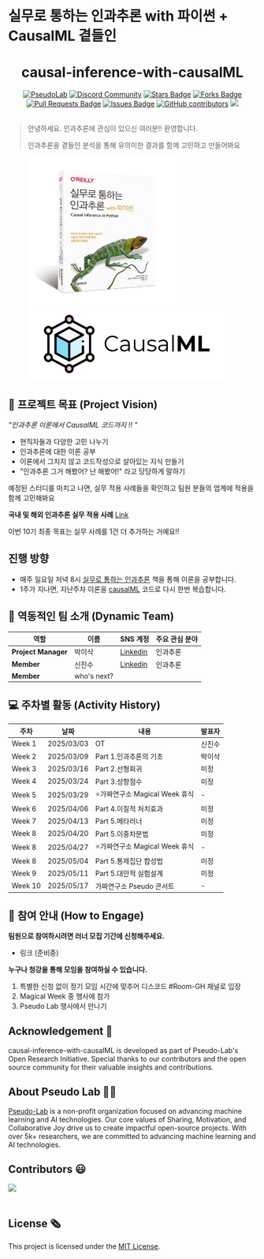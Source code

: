 # 실무로 통하는 인과추론 with 파이썬 + CausalML 곁들인

<h1 align="center"> causal-inference-with-causalML </h1>

<div align="center">
<a href="https://pseudo-lab.com"><img src="https://img.shields.io/badge/PseudoLab-S10-3776AB" alt="PseudoLab"/></a>
<a href="https://discord.gg/EPurkHVtp2"><img src="https://img.shields.io/badge/Discord-BF40BF" alt="Discord Community"/></a>
<a href="https://github.com/Pseudo-Lab/10th-template/stargazers"><img src="https://img.shields.io/github/stars/Pseudo-Lab/10th-template" alt="Stars Badge"/></a>
<a href="https://github.com/Pseudo-Lab/10th-template/network/members"><img src="https://img.shields.io/github/forks/Pseudo-Lab/10th-template" alt="Forks Badge"/></a>
<a href="https://github.com/Pseudo-Lab/10th-template/pulls"><img src="https://img.shields.io/github/issues-pr/Pseudo-Lab/10th-template" alt="Pull Requests Badge"/></a>
<a href="https://github.com/Pseudo-Lab/10th-template/issues"><img src="https://img.shields.io/github/issues/Pseudo-Lab/10th-template" alt="Issues Badge"/></a>
<a href="https://github.com/Pseudo-Lab/10th-template/graphs/contributors"><img alt="GitHub contributors" src="https://img.shields.io/github/contributors/Pseudo-Lab/10th-template?color=2b9348"></a>
<a href="https://hits.seeyoufarm.com"><img src="https://hits.seeyoufarm.com/api/count/incr/badge.svg?url=https://github.com/CausalInferenceLab/causal-inference-with-causalML&count_bg=%2379C83D&title_bg=%23555555&icon=&icon_color=%23E7E7E7&title=hits&edge_flat=false"/></a>
</div>
<br>

<!-- sheilds: https://shields.io/ -->
<!-- hits badge: https://hits.seeyoufarm.com/ -->

> 안녕하세요. 인과추론에 관심이 있으신 여러분!! 환영합니다.
>
> 인과추론을 곁들인 분석을 통해 유의미한 결과를 함께 고민하고 만들어봐요

<figure class="half">  
    <a href="https://product.kyobobook.co.kr/detail/S000212577153"><img src = "/src/book_img.jpg" width="300" height="300" ></a> 
    <a href="https://github.com/uber/causalml"><img src = "/src/causalml_logo.png" width="400" height="150"></a>
</figure>





## 🌟 프로젝트 목표 (Project Vision)
_"인과추론 이론에서 CausalML 코드까지 !! "_  
- 현직자들과 다양한 고민 나누기
- 인과추론에 대한 이론 공부
- 이론에서 그치지 않고 코드작성으로 살아있는 지식 만들기
- "인과추론 그거 해봤어? 난 해봤어!" 라고 당당하게 말하기

예정된 스터디를 마치고 나면, 실무 적용 사례들을 확인하고 팀원 분들의 업계에 적용을 함께 고민해봐요

**국내 및 해외 인과추론 실무 적용 사례** [Link](https://github.com/CausalInferenceLab/Experimentation-platform-materials)

이번 10기 최종 목표는 실무 사례를 1건 더 추가하는 거예요!!

## 진행 방향
- 매주 일요일 저녁 8시 [실무로 통하는 인과추론](https://product.kyobobook.co.kr/detail/S000212577153) 책을 통해 이론을 공부합니다.
- 1주가 지나면, 지난주차 이론을 [causalML](https://github.com/uber/causalml) 코드로 다시 한번 복습합니다.
  


## 🧑 역동적인 팀 소개 (Dynamic Team)

| 역할          | 이름 |  SNS 계정                                                                 | 주요 관심 분야                          |
|---------------|------|-----------------------------------------------------------------------|----------------------------------------|
| **Project Manager** | 박이삭 | [Linkedin](https://www.linkedin.com/in/%EC%9D%B4%EC%82%AD-%EB%B0%95-75a7a916a/) | 인과추론              |
| **Member** | 신진수 | [Linkedin](https://www.linkedin.com/in/jinsoo-shin-436060162/) | 인과추론                  |
| **Member** | who's next? |             |                   |




## 💻 주차별 활동 (Activity History)

| 주차 | 날짜 | 내용 | 발표자 | 
| ---- | -------- | -------------------------------------- | ------------ |
| Week 1 | 2025/03/03 | OT       | 신진수     |
| Week 2 | 2025/03/09 |  Part 1.인과추론의 기초 | 박이삭 | 
| Week 3 | 2025/03/16 |  Part 2.선형회귀 | 미정 | 
| Week 4 | 2025/03/24 |  Part 3.성향점수 | 미정 | 
| Week 5 | 2025/03/29 | ⭐가짜연구소 Magical Week 휴식 | - |
| Week 6 | 2025/04/06 |  Part 4.이질적 처치효과 | 미정 | 
| Week 7 | 2025/04/13 |  Part 5.메타러너 | 미정 | 
| Week 8 | 2025/04/20 |  Part 5.이중차분법 | 미정 | 
| Week 8 | 2025/04/27 |  ⭐가짜연구소 Magical Week 휴식 | - |
| Week 8 | 2025/05/04 |  Part 5.통제집단 합성법 | 미정 | 
| Week 9 | 2025/05/11 |  Part 5.대안적 실험설계 | 미정 | 
| Week 10 | 2025/05/17 |  가짜연구소 Pseudo 콘서트| - | 





## 🌱 참여 안내 (How to Engage)
**팀원으로 참여하시려면 러너 모집 기간에 신청해주세요.**  
- 링크 (준비중)

**누구나 청강을 통해 모임을 참여하실 수 있습니다.**  
1. 특별한 신청 없이 정기 모임 시간에 맞추어 디스코드 #Room-GH 채널로 입장
2. Magical Week 중 행사에 참가
3. Pseudo Lab 행사에서 만나기

## Acknowledgement 🙏

causal-inference-with-causalML is developed as part of Pseudo-Lab's Open Research Initiative. Special thanks to our contributors and the open source community for their valuable insights and contributions.

## About Pseudo Lab 👋🏼</h2>

[Pseudo-Lab](https://pseudo-lab.com/) is a non-profit organization focused on advancing machine learning and AI technologies. Our core values of Sharing, Motivation, and Collaborative Joy drive us to create impactful open-source projects. With over 5k+ researchers, we are committed to advancing machine learning and AI technologies.

<h2>Contributors 😃</h2>
<a href="https://github.com/Pseudo-Lab/10th-template/graphs/contributors">
  <img src="https://contrib.rocks/image?repo=Pseudo-Lab/10th-template" />
</a>
<br><br>

<h2>License 🗞</h2>

This project is licensed under the [MIT License](https://opensource.org/licenses/MIT).
